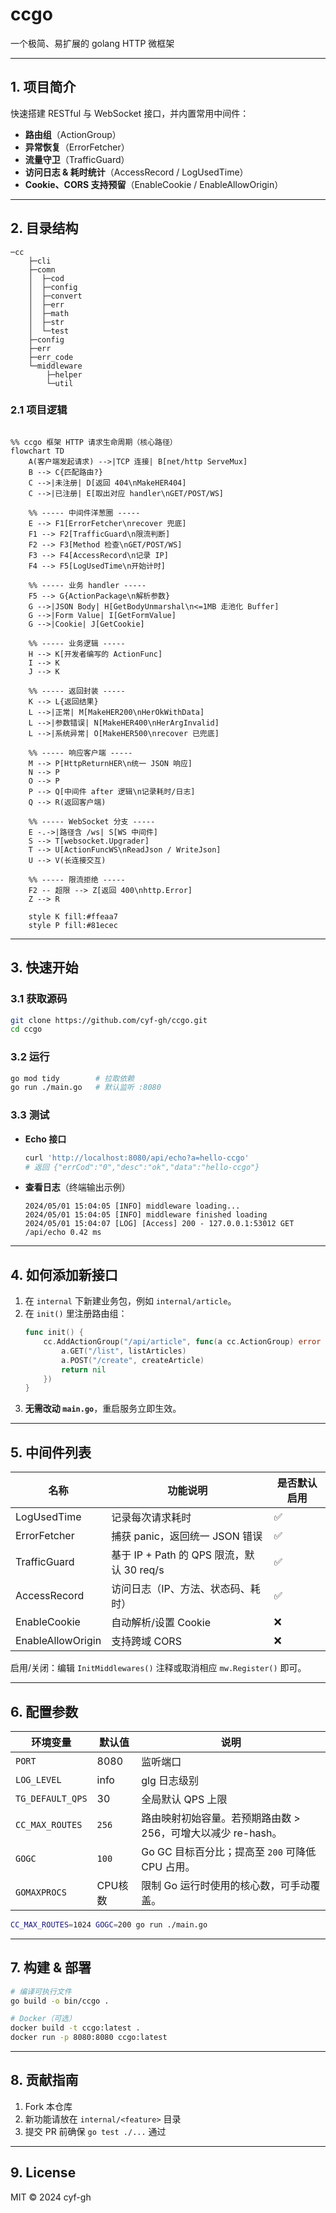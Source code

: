 # ccgo

一个极简、易扩展的 golang HTTP 微框架

---

## 1. 项目简介

快速搭建 RESTful 与 WebSocket 接口，并内置常用中间件：

- **路由组**（ActionGroup）  
- **异常恢复**（ErrorFetcher）  
- **流量守卫**（TrafficGuard）  
- **访问日志 & 耗时统计**（AccessRecord / LogUsedTime）  
- **Cookie、CORS 支持预留**（EnableCookie / EnableAllowOrigin）

---

## 2. 目录结构

```
─cc
    ├─cli
    ├─comn
    │  ├─cod
    │  ├─config
    │  ├─convert
    │  ├─err
    │  ├─math
    │  ├─str
    │  └─test
    ├─config
    ├─err
    ├─err_code
    └─middleware
        ├─helper
        └─util
```

### 2.1 项目逻辑

```mermaid

%% ccgo 框架 HTTP 请求生命周期（核心路径）
flowchart TD
    A(客户端发起请求) -->|TCP 连接| B[net/http ServeMux]
    B --> C{匹配路由?}
    C -->|未注册| D[返回 404\nMakeHER404]
    C -->|已注册| E[取出对应 handler\nGET/POST/WS]

    %% ----- 中间件洋葱圈 -----
    E --> F1[ErrorFetcher\nrecover 兜底]
    F1 --> F2[TrafficGuard\n限流判断]
    F2 --> F3[Method 检查\nGET/POST/WS]
    F3 --> F4[AccessRecord\n记录 IP]
    F4 --> F5[LogUsedTime\n开始计时]

    %% ----- 业务 handler -----
    F5 --> G{ActionPackage\n解析参数}
    G -->|JSON Body| H[GetBodyUnmarshal\n<=1MB 走池化 Buffer]
    G -->|Form Value| I[GetFormValue]
    G -->|Cookie| J[GetCookie]

    %% ----- 业务逻辑 -----
    H --> K[开发者编写的 ActionFunc]
    I --> K
    J --> K

    %% ----- 返回封装 -----
    K --> L{返回结果}
    L -->|正常| M[MakeHER200\nHerOkWithData]
    L -->|参数错误| N[MakeHER400\nHerArgInvalid]
    L -->|系统异常| O[MakeHER500\nrecover 已兜底]

    %% ----- 响应客户端 -----
    M --> P[HttpReturnHER\n统一 JSON 响应]
    N --> P
    O --> P
    P --> Q[中间件 after 逻辑\n记录耗时/日志]
    Q --> R(返回客户端)

    %% ----- WebSocket 分支 -----
    E -.->|路径含 /ws| S[WS 中间件]
    S --> T[websocket.Upgrader]
    T --> U[ActionFuncWS\nReadJson / WriteJson]
    U --> V(长连接交互)

    %% ----- 限流拒绝 -----
    F2 -- 超限 --> Z[返回 400\nhttp.Error]
    Z --> R

    style K fill:#ffeaa7
    style P fill:#81ecec
```

---

## 3. 快速开始

### 3.1 获取源码

```bash
git clone https://github.com/cyf-gh/ccgo.git
cd ccgo
```

### 3.2 运行

```bash
go mod tidy        # 拉取依赖
go run ./main.go   # 默认监听 :8080
```

### 3.3 测试

- **Echo 接口**
  ```bash
  curl 'http://localhost:8080/api/echo?a=hello-ccgo'
  # 返回 {"errCod":"0","desc":"ok","data":"hello-ccgo"}
  ```

- **查看日志**（终端输出示例）
  ```
  2024/05/01 15:04:05 [INFO] middleware loading...
  2024/05/01 15:04:05 [INFO] middleware finished loading
  2024/05/01 15:04:07 [LOG] [Access] 200 - 127.0.0.1:53012 GET /api/echo 0.42 ms
  ```

---

## 4. 如何添加新接口

1. 在 `internal` 下新建业务包，例如 `internal/article`。
2. 在 `init()` 里注册路由组：
   ```go
   func init() {
       cc.AddActionGroup("/api/article", func(a cc.ActionGroup) error {
           a.GET("/list", listArticles)
           a.POST("/create", createArticle)
           return nil
       })
   }
   ```
3. **无需改动 `main.go`**，重启服务立即生效。

---

## 5. 中间件列表

| 名称            | 功能说明                                   | 是否默认启用 |
|-----------------|--------------------------------------------|--------------|
| LogUsedTime     | 记录每次请求耗时                           | ✅           |
| ErrorFetcher    | 捕获 panic，返回统一 JSON 错误             | ✅           |
| TrafficGuard    | 基于 IP + Path 的 QPS 限流，默认 30 req/s  | ✅           |
| AccessRecord    | 访问日志（IP、方法、状态码、耗时）         | ✅           |
| EnableCookie    | 自动解析/设置 Cookie                       | ❌           |
| EnableAllowOrigin| 支持跨域 CORS                              | ❌           |

启用/关闭：编辑 `InitMiddlewares()` 注释或取消相应 `mw.Register()` 即可。

---

## 6. 配置参数

| 环境变量        | 默认值 | 说明                     |
|-----------------|--------|--------------------------|
| `PORT`          | 8080   | 监听端口                 |
| `LOG_LEVEL`     | info   | glg 日志级别             |
| `TG_DEFAULT_QPS`| 30     | 全局默认 QPS 上限        |
| `CC_MAX_ROUTES` | `256` | 路由映射初始容量。若预期路由数 > 256，可增大以减少 re-hash。 |
| `GOGC`          | `100` | Go GC 目标百分比；提高至 `200` 可降低 CPU 占用。     |
| `GOMAXPROCS`    | CPU核数 | 限制 Go 运行时使用的核心数，可手动覆盖。                |


```bash
CC_MAX_ROUTES=1024 GOGC=200 go run ./main.go
```
---

## 7. 构建 & 部署

```bash
# 编译可执行文件
go build -o bin/ccgo .

# Docker（可选）
docker build -t ccgo:latest .
docker run -p 8080:8080 ccgo:latest
```

---

## 8. 贡献指南

1. Fork 本仓库  
2. 新功能请放在 `internal/<feature>` 目录  
3. 提交 PR 前确保 `go test ./...` 通过  

---

## 9. License

MIT © 2024 cyf-gh